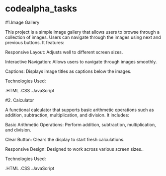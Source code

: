 # codealpha_tasks

#1.Image Gallery

   
This project is a simple image gallery that allows users to browse through a collection of images. Users can navigate through the images using next and previous buttons. It features:

Responsive Layout: Adjusts well to different screen sizes.

Interactive Navigation: Allows users to navigate through images smoothly.

Captions: Displays image titles as captions below the images.

Technologies Used:

.HTML
.CSS
.JavaScript



#2. Calculator


A functional calculator that supports basic arithmetic operations such as addition, subtraction, multiplication, and division. It includes:

Basic Arithmetic Operations: Perform addition, subtraction, multiplication, and division.

Clear Button: Clears the display to start fresh calculations.

Responsive Design: Designed to work across various screen sizes..

Technologies Used:

.HTML
.CSS
.JavaScript



